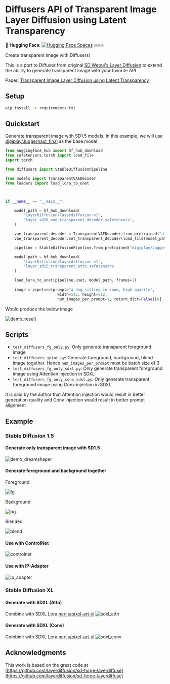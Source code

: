 # Diffusers API of Transparent Image Layer Diffusion using Latent Transparency

🤗 **Hugging Face**: [![Hugging Face Spaces](https://img.shields.io/badge/%F0%9F%A4%97%20Hugging%20Face-Spaces-blue)](https://huggingface.co/rootonchair/diffuser_layerdiffuse) 🔥🔥🔥

Create transparent image with Diffusers!

This is a port to Diffuser from original [SD Webui's Layer Diffusion](https://github.com/layerdiffusion/sd-forge-layerdiffuse) to extend the ability to generate transparent image with your favorite API


Paper: [Transparent Image Layer Diffusion using Latent Transparency](https://arxiv.org/abs/2402.17113)
## Setup
```bash
pip install -r requirements.txt
```

## Quickstart

Generate transparent image with SD1.5 models. In this example, we will use [digiplay/Juggernaut_final](https://huggingface.co/digiplay/Juggernaut_final) as the base model

```python
from huggingface_hub import hf_hub_download
from safetensors.torch import load_file
import torch

from diffusers import StableDiffusionPipeline

from models import TransparentVAEDecoder
from loaders import load_lora_to_unet



if __name__ == "__main__":

    model_path = hf_hub_download(
        'LayerDiffusion/layerdiffusion-v1',
        'layer_sd15_vae_transparent_decoder.safetensors',
    )

    vae_transparent_decoder = TransparentVAEDecoder.from_pretrained("digiplay/Juggernaut_final", subfolder="vae", torch_dtype=torch.float16).to("cuda")
    vae_transparent_decoder.set_transparent_decoder(load_file(model_path))

    pipeline = StableDiffusionPipeline.from_pretrained("digiplay/Juggernaut_final", vae=vae_transparent_decoder, torch_dtype=torch.float16, safety_checker=None).to("cuda")

    model_path = hf_hub_download(
        'LayerDiffusion/layerdiffusion-v1',
        'layer_sd15_transparent_attn.safetensors'
    )

    load_lora_to_unet(pipeline.unet, model_path, frames=1)
    
    image = pipeline(prompt="a dog sitting in room, high quality", 
                       width=512, height=512,
                       num_images_per_prompt=1, return_dict=False)[0]
```

Would produce the below image

![demo_result](assets/demo_result.png)

## Scripts

- `test_diffusers_fg_only.py`: Only generate transparent foreground image
- `test_diffusers_joint.py`: Generate foreground, background, blend image together. Hence `num_images_per_prompt` must be batch size of 3
- `test_diffusers_fg_only_sdxl.py`: Only generate transparent foreground image using Attention injection in SDXL
- `test_diffusers_fg_only_conv_sdxl.py`: Only generate transparent foreground image using Conv injection in SDXL

It is said by the author that Attention injection would result in better generation quality and Conv injection would result in better prompt alignment

## Example
### Stable Diffusion 1.5
#### Generate only transparent image with SD1.5
![demo_dreamshaper](assets/dreamshaper_sd.png)
#### Generate foreground and background together
Foreground

![fg](assets/result_joint_0.png)

Background

![bg](assets/result_joint_1.png)

Blended

![blend](assets/result_joint_2.png)

#### Use with ControlNet

![controlnet](assets/controlnet_output.png)

#### Use with IP-Adapter

![ip_adapter](assets/ipadapter_output.png)

### Stable Diffusion XL
#### Generate with SDXL (Attn)
Combine with SDXL Lora [nerijs/pixel-art-xl](https://huggingface.co/nerijs/pixel-art-xl)
![sdxl_attn](assets/result_sdxl.png)

#### Generate with SDXL (Conv)
Combine with SDXL Lora [nerijs/pixel-art-xl](https://huggingface.co/nerijs/pixel-art-xl)
![sdxl_conv](assets/result_conv_sdxl.png)

## Acknowledgments
This work is based on the great code at
[https://github.com/layerdiffusion/sd-forge-layerdiffuse](https://github.com/layerdiffusion/sd-forge-layerdiffuse)

